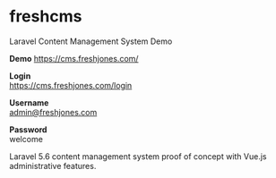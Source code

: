 # freshcms
Laravel Content Management System Demo

**Demo** 
https://cms.freshjones.com/


**Login**  
https://cms.freshjones.com/login

**Username**  
admin@freshjones.com

**Password**  
welcome


Laravel 5.6 content management system proof of concept with Vue.js administrative features.
